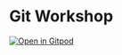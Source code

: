# Git Workshop

[![Open in Gitpod](https://gitpod.io/button/open-in-gitpod.svg)](https://gitpod.io/#https://github.com/nelsonmestevao/git-ws)